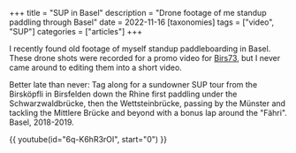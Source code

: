 +++
title = "SUP in Basel"
description = "Drone footage of me standup paddling through Basel"
date = 2022-11-16
[taxonomies]
tags = ["video", "SUP"]
categories = ["articles"]
+++

I recently found old footage of myself standup paddleboarding in Basel. These drone shots were recorded for a promo video for [Birs73](https://project7iii.com/birs73.html), but I never came around to editing them into a short video.

Better late than never: Tag along for a sundowner SUP tour from the Birsköpfli in Birsfelden down the Rhine first paddling under the Schwarzwaldbrücke, then the Wettsteinbrücke, passing by the Münster and tackling the Mittlere Brücke and beyond with a bonus lap around the "Fähri". Basel, 2018-2019.

{{ youtube(id="6q-K6hR3rOI", start="0") }}
